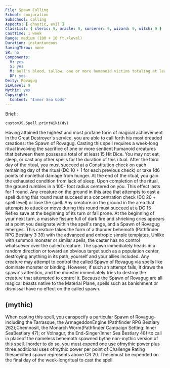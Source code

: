 ```yaml
---
File: Spawn Calling
School: conjuration
Subschool: calling
Aspects: [ chaotic, evil ]
ClassList: { cleric: 9, oracle: 9, sorcerer: 9, wizard: 9, witch: 9 }
CastTime: 1 week
Range: medium (100 + 10 ft./level)
Duration: instantaneous
SavingThrow: none
SR: no
Components:
  V: yes
  S: yes
  M: bull's blood, tallow, one or more humanoid victims totaling at least 15 Hit Dice
  DF: yes
Deity: Rovagug
SLALevel: 9
Mythic: yes
Copyright:
  Content: "Inner Sea Gods"
---
```

Brief:: 

```dataviewjs
customJS.Spell.printWiki(dv)
```

Having attained the highest and most profane form of magical achievement in the Great Destroyer's service, you are able to call forth his most dreaded creations: the Spawn of Rovagug.  Casting this spell requires a week-long ritual involving the sacrifice of one or more sentient humanoid creatures that between them possess a total of at least 15 Hit Dice. You may not eat, sleep, or cast any other spells for the duration of this ritual. After the third day of the ritual, you must succeed at a Constitution check on each remaining day of the ritual (DC 10 + 1 for each previous check) or take 1d6 points of nonlethal damage from hunger. At the end of the ritual, you gain the exhausted condition from lack of sleep.  Upon completion of the ritual, the ground rumbles in a 100- foot radius centered on you. This effect lasts for 1 round. Any creature on the ground in this area that attempts to cast a spell during this round must succeed at a concentration check (DC 20 + spell level) or lose the spell. Any creature on the ground in the area that attempts to attack or move during this round must succeed at a DC 15 Reflex save at the beginning of its turn or fall prone.  At the beginning of your next turn, a massive fissure full of dark fire and shrieking cries appears at a point you designate within the spell's range, and a Spawn of Rovagug emerges.  This creature takes the form of a thunder behemoth (Pathfinder RPG Bestiary 3 39) with the advanced and entropic simple templates. Unlike with summon monster or similar spells, the caster has no control whatsoever over the called creature. The spawn immediately heads in a random direction or toward an obvious target such as a population center, destroying anything in its path, yourself and your allies included.  Any creature may attempt to control the called Spawn of Rovagug via spells like dominate monster or binding.  However, if such an attempt fails, it draws the spawn's attention, and the monster immediately tries to destroy the creature that attempted to control it.  Because the Spawn of Rovagug are all magical beasts native to the Material Plane, spells such as banishment or dismissal have no effect on the called spawn.


## (mythic)

When casting this spell, you canspecify a particular Spawn of Rovagug-including the Tarrasque, the ArmageddonEngine (Pathfinder RPG Bestiary 262);Chemnosit, the Monarch Worm(Pathfinder Campaign Setting: Inner SeaBestiary 47); or Volnagur, the End-Singer(Inner Sea Bestiary 48)-to call in placeof the nameless behemoth spawned bythe non-mythic version of this spell. Inorder to do so, you must expend one use ofmythic power plus three additional uses ofmythic power per point of Challenge Rating thespecified spawn represents above CR 20. Thesemust be expended on the final day of the week-longritual to cast the spell.
